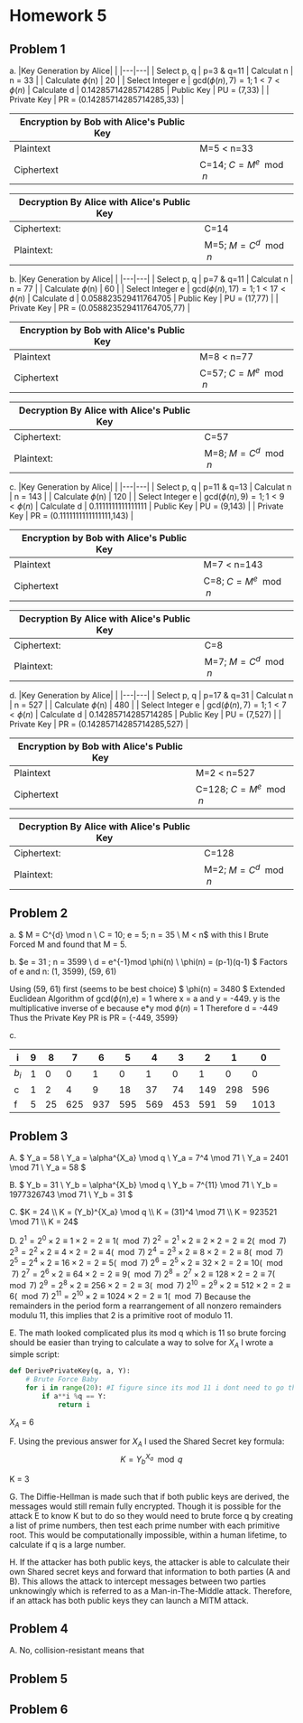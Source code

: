 # Homework 5

## Problem 1

a. 
|Key Generation by Alice|    |
|---|---|
| Select p, q | p=3 & q=11
| Calculat n | n = 33 |
| Calculate $\phi$(n) | 20 |
| Select Integer e | gcd$(\phi(n), 7) = 1; 1<7<\phi(n)$
| Calculate d | 0.14285714285714285
| Public Key | PU = (7,33) |
| Private Key | PR = (0.14285714285714285,33) |

|Encryption by Bob with Alice's Public Key|    |
|---|---|
| Plaintext | M=5 < n=33 |
| Ciphertext | C=14; $C = M^e \mod n$ |

|Decryption By Alice with Alice's Public Key|    |
|---|---|
| Ciphertext: | C=14 |
| Plaintext: | M=5; $M = C^d \mod n$|
b.
|Key Generation by Alice|    |
|---|---|
| Select p, q | p=7 & q=11
| Calculat n | n = 77 |
| Calculate $\phi$(n) | 60 |
| Select Integer e | gcd$(\phi(n), 17) = 1; 1<17<\phi(n)$
| Calculate d | 0.058823529411764705
| Public Key | PU = (17,77) |
| Private Key | PR = (0.058823529411764705,77) |

|Encryption by Bob with Alice's Public Key|    |
|---|---|
| Plaintext | M=8 < n=77 |
| Ciphertext | C=57; $C = M^e \mod n$ |

|Decryption By Alice with Alice's Public Key|    |
|---|---|
| Ciphertext: | C=57 |
| Plaintext: | M=8; $M = C^d \mod n$|
c.
|Key Generation by Alice|    |
|---|---|
| Select p, q | p=11 & q=13
| Calculat n | n = 143 |
| Calculate $\phi$(n) | 120 |
| Select Integer e | gcd$(\phi(n), 9) = 1; 1<9<\phi(n)$
| Calculate d | 0.1111111111111111
| Public Key | PU = (9,143) |
| Private Key | PR = (0.1111111111111111,143) |

|Encryption by Bob with Alice's Public Key|    |
|---|---|
| Plaintext | M=7 < n=143 |
| Ciphertext | C=8; $C = M^e \mod n$ |

|Decryption By Alice with Alice's Public Key|    |
|---|---|
| Ciphertext: | C=8 |
| Plaintext: | M=7; $M = C^d \mod n$|
d.
|Key Generation by Alice|    |
|---|---|
| Select p, q | p=17 & q=31
| Calculat n | n = 527 |
| Calculate $\phi$(n) | 480 |
| Select Integer e | gcd$(\phi(n), 7) = 1; 1<7<\phi(n)$
| Calculate d | 0.14285714285714285
| Public Key | PU = (7,527) |
| Private Key | PR = (0.14285714285714285,527) |

|Encryption by Bob with Alice's Public Key|    |
|---|---|
| Plaintext | M=2 < n=527 |
| Ciphertext | C=128; $C = M^e \mod n$ |

|Decryption By Alice with Alice's Public Key|    |
|---|---|
| Ciphertext: | C=128 |
| Plaintext: | M=2; $M = C^d \mod n$|

## Problem 2

a.
$ M = C^{d} \mod n \\
C = 10; e = 5; n = 35 \\
M < n$
with this I Brute Forced M and found that M = 5.

b.
$e = 31 ; n = 3599 \\
d = e^{-1}mod \phi(n) \\
\phi(n) = (p-1)(q-1) 
$
Factors of e and n:
(1, 3599), (59, 61)

Using (59, 61) first (seems to be best choice)
$
\phi(n) = 3480 
$
Extended Euclidean Algorithm of gcd($\phi(n)$,e) = 1 where x = a and y = -449. 
y is the multiplicative inverse of e because e*y mod $\phi(n)$ = 1
Therefore d = -449
Thus the Private Key PR is
PR = {-449, 3599}

c. 

| i | 9 | 8 | 7 | 6 | 5 | 4 | 3 | 2 | 1 | 0 |
|---|----|---|---|---|---|---|---|---|---|---|
|$b_i$|1|0|0|1|0|1|0|1|0|0|
|c|1|2|4|9|18|37|74|149|298|596|
|f|5|25|625|937|595|569|453|591|59|1013|



## Problem 3

A. 
$
Y_a = 58 \\
Y_a = \alpha^{X_a} \mod q \\
Y_a = 7^4 \mod 71 \\
Y_a = 2401 \mod 71 \\
Y_a = 58
$

B. 
$
Y_b = 31 \\
Y_b = \alpha^{X_b} \mod q \\
Y_b = 7^{11} \mod 71 \\
Y_b = 1977326743 \mod 71 \\
Y_b = 31
$

C.
$K = 24  \\
K = (Y_b)^{X_a} \mod q \\
K = (31)^4 \mod 71 \\
K = 923521 \mod 71 \\
K = 24$

D. 
$2^{1} = 2^{0} \times 2 \equiv 1 \times 2 = 2 \equiv 1 (\mod 7)$
$2^{2} = 2^{1} \times 2 \equiv 2 \times 2 = 2 \equiv 2 (\mod 7)$
$2^{3} = 2^{2} \times 2 \equiv 4 \times 2 = 2 \equiv 4 (\mod 7)$
$2^{4} = 2^{3} \times 2 \equiv 8 \times 2 = 2 \equiv 8 (\mod 7)$
$2^{5} = 2^{4} \times 2 \equiv 16 \times 2 = 2 \equiv 5 (\mod 7)$
$2^{6} = 2^{5} \times 2 \equiv 32 \times 2 = 2 \equiv 10 (\mod 7)$
$2^{7} = 2^{6} \times 2 \equiv 64 \times 2 = 2 \equiv 9 (\mod 7)$
$2^{8} = 2^{7} \times 2 \equiv 128 \times 2 = 2 \equiv 7 (\mod 7)$
$2^{9} = 2^{8} \times 2 \equiv 256 \times 2 = 2 \equiv 3 (\mod 7)$
$2^{10} = 2^{9} \times 2 \equiv 512 \times 2 = 2 \equiv 6 (\mod 7)$
$2^{11} = 2^{10} \times 2 \equiv 1024 \times 2 = 2 \equiv 1 (\mod 7)$
Because the remainders in the period form a rearrangement of all nonzero remainders modulu 11, this implies that 2 is a primitive root of modulo 11.

E. 
The math looked complicated plus its mod q which is 11 so brute forcing should be easier than trying to calculate a way to solve for $X_A$ I wrote a simple script:
```py
def DerivePrivateKey(q, a, Y):
    # Brute Force Baby
    for i in range(20): #I figure since its mod 11 i dont need to go that high.
        if a**i %q == Y:
            return i
```
$X_A$ = 6

F.
Using the previous answer for $X_A$ I used the Shared Secret key formula:
$$ K  = Y_b^{X_a} \mod q $$

K = 3 

G.
The Diffie-Hellman is made such that if both public keys are derived, the messages would still remain fully encrypted. Though it is possible for the attack E to know K but to do so they would need to brute force q by creating a list of prime numbers, then test each prime number with each primitive root. This would be computationally impossible, within a human lifetime, to calculate if q is a large number.

H.
If the attacker has both public keys, the attacker is able to calculate their own Shared secret keys and forward that information to both parties (A and B). This allows the attack to intercept messages between two parties unknowingly which is referred to as a Man-in-The-Middle attack. Therefore, if an attack has both public keys they can launch a MITM attack.
## Problem 4

A. 
No, collision-resistant means that 
## Problem 5

## Problem 6